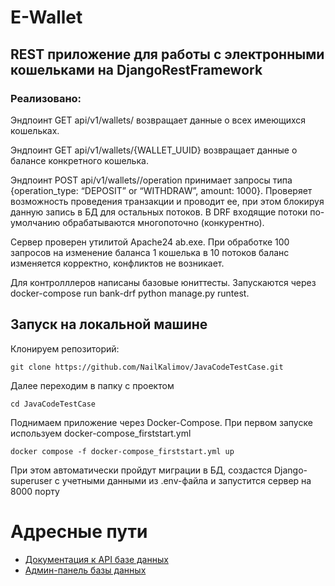 <h1>E-Wallet</h1>
<h2>REST приложение для работы с электронными кошельками на DjangoRestFramework</h2>
<h3>Реализовано:</h3>
<p>Эндпоинт GET api/v1/wallets/ возвращает данные о всех имеющихся кошельках.</p>
<p>Эндпоинт GET api/v1/wallets/{WALLET_UUID} возвращает данные о балансе конкретного кошелька.</p>
<p>Эндпоинт POST api/v1/wallets/<WALLET_UUID>/operation принимает запросы типа
{operation_type: “DEPOSIT” or “WITHDRAW”, amount: 1000}. Проверяет возможность проведения транзакции и проводит ее, при этом блокируя данную запись в БД для остальных потоков. В DRF входящие потоки по-умолчанию обрабатываются многопоточно (конкурентно).</p>
<p>Сервер проверен утилитой Apache24 ab.exe. При обработке 100 запросов на изменение баланса 1 кошелька в 10 потоков баланс изменяется корректно, конфликтов не возникает.</p>
<p>Для контролллеров написаны базовые юниттесты. Запускаются через docker-compose run bank-drf python manage.py runtest.</p>

  ## Запуск на локальной машине
Клонируем репозиторий:
```
git clone https://github.com/NailKalimov/JavaCodeTestCase.git
```

Далее переходим в папку с проектом
```
сd JavaCodeTestCase
```

Поднимаем приложение через Docker-Compose. При первом запуске используем docker-compose_firststart.yml
```
docker compose -f docker-compose_firststart.yml up
```
<p>При этом автоматически пройдут миграции в БД, создастся Django-superuser с учетными данными из .env-файла и запустится сервер на 8000 порту</p>

# Адресные пути
- [Документация к API базе данных](http://127.0.0.1:8000/swagger/)
- [Админ-панель базы данных](http://127.0.0.1:8000/admin)
